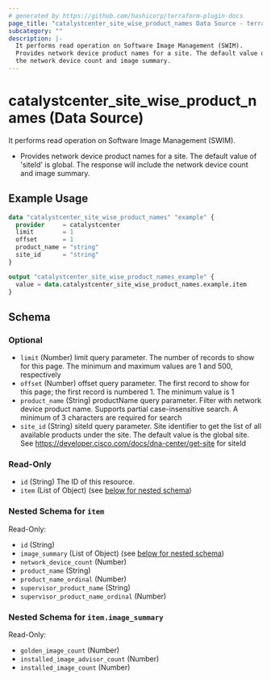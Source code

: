 ```yaml
---
# generated by https://github.com/hashicorp/terraform-plugin-docs
page_title: "catalystcenter_site_wise_product_names Data Source - terraform-provider-catalystcenter"
subcategory: ""
description: |-
  It performs read operation on Software Image Management (SWIM).
  Provides network device product names for a site. The default value of 'siteId' is global. The response will include
  the network device count and image summary.
---
```


# catalystcenter_site_wise_product_names (Data Source)

It performs read operation on Software Image Management (SWIM).

- Provides network device product names for a site. The default value of 'siteId' is global. The response will include
the network device count and image summary.

## Example Usage

```terraform
data "catalystcenter_site_wise_product_names" "example" {
  provider     = catalystcenter
  limit        = 1
  offset       = 1
  product_name = "string"
  site_id      = "string"
}

output "catalystcenter_site_wise_product_names_example" {
  value = data.catalystcenter_site_wise_product_names.example.item
}
```

<!-- schema generated by tfplugindocs -->
## Schema

### Optional

- `limit` (Number) limit query parameter. The number of records to show for this page. The minimum and maximum values are 1 and 500, respectively
- `offset` (Number) offset query parameter. The first record to show for this page; the first record is numbered 1. The minimum value is 1
- `product_name` (String) productName query parameter. Filter with network device product name. Supports partial case-insensitive search. A minimum of 3 characters are required for search
- `site_id` (String) siteId query parameter. Site identifier to get the list of all available products under the site. The default value is the global site.  See https://developer.cisco.com/docs/dna-center/get-site for siteId

### Read-Only

- `id` (String) The ID of this resource.
- `item` (List of Object) (see [below for nested schema](#nestedatt--item))

<a id="nestedatt--item"></a>
### Nested Schema for `item`

Read-Only:

- `id` (String)
- `image_summary` (List of Object) (see [below for nested schema](#nestedobjatt--item--image_summary))
- `network_device_count` (Number)
- `product_name` (String)
- `product_name_ordinal` (Number)
- `supervisor_product_name` (String)
- `supervisor_product_name_ordinal` (Number)

<a id="nestedobjatt--item--image_summary"></a>
### Nested Schema for `item.image_summary`

Read-Only:

- `golden_image_count` (Number)
- `installed_image_advisor_count` (Number)
- `installed_image_count` (Number)
